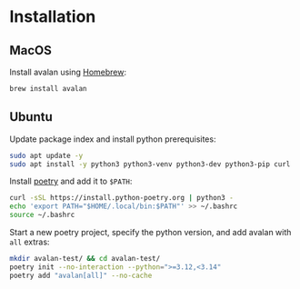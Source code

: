 # Installation

## MacOS

Install avalan using [Homebrew](https://brew.sh):

```bash
brew install avalan
```

## Ubuntu

Update package index and install python prerequisites:

```bash
sudo apt update -y
sudo apt install -y python3 python3-venv python3-dev python3-pip curl
```

Install [poetry](https://python-poetry.org) and add it to `$PATH`:

```bash
curl -sSL https://install.python-poetry.org | python3 -
echo 'export PATH="$HOME/.local/bin:$PATH"' >> ~/.bashrc
source ~/.bashrc
```

Start a new poetry project, specify the python version, and add avalan with
`all` extras:

```bash
mkdir avalan-test/ && cd avalan-test/
poetry init --no-interaction --python=">=3.12,<3.14"
poetry add "avalan[all]" --no-cache
```
